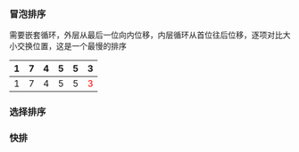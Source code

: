 ### 冒泡排序
  需要嵌套循环，外层从最后一位向内位移，内层循环从首位往后位移，逐项对比大小交换位置，这是一个最慢的排序
  
| 1 | 7 | 4 | 5 | 5 | 3 |
| ---- | ---- | ---- | ---- | ---- | ---- |
| 1 | 7 | 4 | 5 | 5 | <span style="color:red;">3</span> |

  

### 选择排序

### 快排
